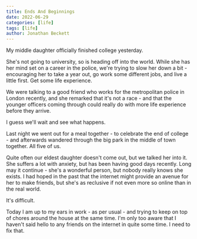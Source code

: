 ```yaml
---
title: Ends And Beginnings
date: 2022-06-29
categories: [life]
tags: [life]
author: Jonathan Beckett
---
```


My middle daughter officially finished college yesterday.

She's not going to university, so is heading off into the world. While she has her mind set on a career in the police, we're trying to slow her down a bit - encouraging her to take a year out, go work some different jobs, and live a little first. Get some life experience.

We were talking to a good friend who works for the metropolitan police in London recently, and she remarked that it's not a race - and that the younger officers coming through could really do with more life experience before they arrive.

I guess we'll wait and see what happens.

Last night we went out for a meal together - to celebrate the end of college - and afterwards wandered through the big park in the middle of town together. All five of us.

Quite often our eldest daughter doesn't come out, but we talked her into it. She suffers a lot with anxiety, but has been having good days recently. Long may it continue - she's a wonderful person, but nobody really knows she exists. I had hoped in the past that the internet might provide an avenue for her to make friends, but she's as reclusive if not even more so online than in the real world.

It's difficult.

Today I am up to my ears in work - as per usual - and trying to keep on top of chores around the house at the same time. I'm only too aware that I haven't said hello to any friends on the internet in quite some time. I need to fix that.